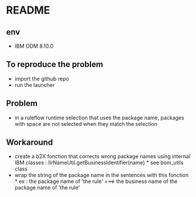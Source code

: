 # README


## env
* IBM ODM 8.10.0
 
## To reproduce the problem
* import the github repo
* run the launcher


## Problem 
* in a ruleflow runtime selection that uses the package name, packages with space are not selected when they match the selection


## Workaround 
* create a b2X fonction that corrects wrong package names using internal IBM classes : IlrNameUtil.getBusinessIdentifier(name)
      * see bom_utils class
* wrap the string of the package name in the sentences with this fonction
       *  ex : the package name of 'the rule' ===> the business name of the package name of 'the rule'

